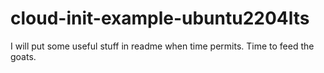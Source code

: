 # cloud-init-example-ubuntu2204lts

I will put some useful stuff in readme when time permits.
Time to feed the goats.
